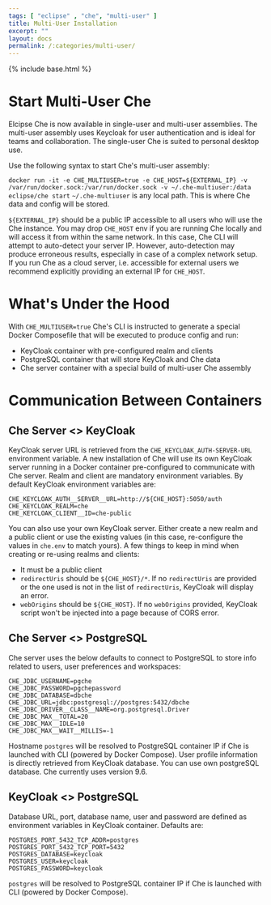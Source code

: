 ```yaml
---
tags: [ "eclipse" , "che", "multi-user" ]
title: Multi-User Installation
excerpt: ""
layout: docs
permalink: /:categories/multi-user/
---
```

{% include base.html %}

# Start Multi-User Che

Elcipse Che is now available in single-user and multi-user assemblies. The multi-user assembly uses Keycloak for user authentication and is ideal for teams and collaboration. The single-user Che is suited to personal desktop use.

Use the following syntax to start Che's multi-user assembly:

`
docker run -it -e CHE_MULTIUSER=true -e CHE_HOST=${EXTERNAL_IP} -v /var/run/docker.sock:/var/run/docker.sock -v ~/.che-multiuser:/data eclipse/che start
`
`~/.che-multiuser` is any local path. This is where Che data and config will be stored.

`${EXTERNAL_IP}` should be a public IP accessible to all users who will use the Che instance. You may drop `CHE_HOST` env if you are running Che locally and will access it from within the same network. In this case, Che CLI will attempt to auto-detect your server IP. However, auto-detection may produce erroneous results, especially in case of a complex network setup. If you run Che as a cloud server, i.e. accessible for external users we recommend explicitly providing an external IP for `CHE_HOST`.

# What's Under the Hood

With `CHE_MULTIUSER=true` Che's CLI is instructed to generate a special Docker Composefile that will be executed to produce config and run:

* KeyCloak container with pre-configured realm and clients
* PostgreSQL container that will store KeyCloak and Che data
* Che server container with a special build of multi-user Che assembly

# Communication Between Containers

## Che Server <> KeyCloak

KeyCloak server URL is retrieved from the `CHE_KEYCLOAK_AUTH-SERVER-URL` environment variable. A new installation of Che will use its own KeyCloak server running in a Docker container pre-configured to communicate with Che server. Realm and client are mandatory environment variables. By default KeyCloak environment variables are:

```
CHE_KEYCLOAK_AUTH__SERVER__URL=http://${CHE_HOST}:5050/auth
CHE_KEYCLOAK_REALM=che
CHE_KEYCLOAK_CLIENT__ID=che-public
```

You can also use your own KeyCloak server. Either create a new realm and a public client or use the existing values (in this case, re-configure the values in `che.env` to match yours). A few things to keep in mind when creating or re-using realms and clients:

* It must be a public client
* `redirectUris` should be `${CHE_HOST}/*`. If no `redirectUris` are provided or the one used is not in the list of `redirectUris`, KeyCloak will display an error.
* `webOrigins` should be `${CHE_HOST}`. If no `webOrigins` provided, KeyCloak script won't be injected into a page because of CORS error.


## Che Server <> PostgreSQL

Che server uses the below defaults to connect to PostgreSQL to store info related to users, user preferences and workspaces:

```
CHE_JDBC_USERNAME=pgche
CHE_JDBC_PASSWORD=pgchepassword
CHE_JDBC_DATABASE=dbche
CHE_JDBC_URL=jdbc:postgresql://postgres:5432/dbche
CHE_JDBC_DRIVER__CLASS__NAME=org.postgresql.Driver
CHE_JDBC_MAX__TOTAL=20
CHE_JDBC_MAX__IDLE=10
CHE_JDBC_MAX__WAIT__MILLIS=-1
```

Hostname `postgres` will be resolved to PostgreSQL container IP if Che is launched with CLI (powered by Docker Compose). User profile information is directly retrieved from KeyCloak database. You can use own postgreSQL database. Che currently uses version 9.6.


## KeyCloak <> PostgreSQL

Database URL, port, database name, user and password are defined as environment variables in KeyCloak container. Defaults are:

```
POSTGRES_PORT_5432_TCP_ADDR=postgres
POSTGRES_PORT_5432_TCP_PORT=5432
POSTGRES_DATABASE=keycloak
POSTGRES_USER=keycloak
POSTGRES_PASSWORD=keycloak
```

`postgres` will be resolved to PostgreSQL container IP if Che is launched with CLI (powered by Docker Compose).
